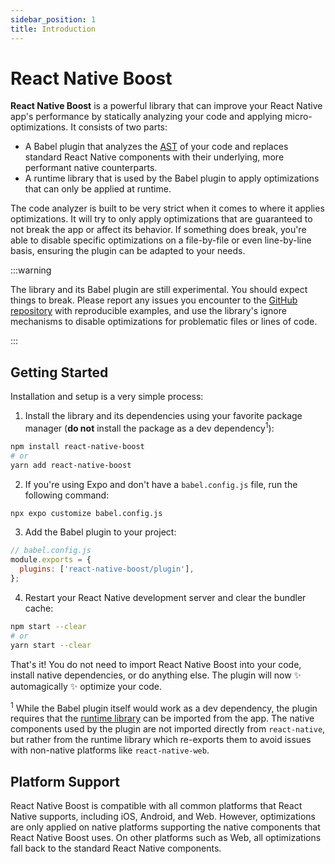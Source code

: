 ```yaml
---
sidebar_position: 1
title: Introduction
---
```


# React Native Boost

**React Native Boost** is a powerful library that can improve your React Native app's performance by statically analyzing your code and applying micro-optimizations. It consists of two parts:

- A Babel plugin that analyzes the [AST](https://en.wikipedia.org/wiki/Abstract_syntax_tree) of your code and replaces standard React Native components with their underlying, more performant native counterparts.
- A runtime library that is used by the Babel plugin to apply optimizations that can only be applied at runtime.

The code analyzer is built to be very strict when it comes to where it applies optimizations. It will try to only apply optimizations that are guaranteed to not break the app or affect its behavior. If something does break, you're able to disable specific optimizations on a file-by-file or even line-by-line basis, ensuring the plugin can be adapted to your needs.

:::warning

The library and its Babel plugin are still experimental. You should expect things to break. Please report any issues you encounter to the [GitHub repository](https://github.com/kuatsu/react-native-boost/issues) with reproducible examples, and use the library's ignore mechanisms to disable optimizations for problematic files or lines of code.

:::

## Getting Started

Installation and setup is a very simple process:

1. Install the library and its dependencies using your favorite package manager (**do not** install the package as a dev dependency<sup>1</sup>):

```bash
npm install react-native-boost
# or
yarn add react-native-boost
```

2. If you're using Expo and don't have a `babel.config.js` file, run the following command:

```bash
npx expo customize babel.config.js
```

3. Add the Babel plugin to your project:

```js
// babel.config.js
module.exports = {
  plugins: ['react-native-boost/plugin'],
};
```

4. Restart your React Native development server and clear the bundler cache:

```bash
npm start --clear
# or
yarn start --clear
```

That's it! You do not need to import React Native Boost into your code, install native dependencies, or do anything else. The plugin will now ✨ automagically ✨ optimize your code.

<sup>1</sup> While the Babel plugin itself would work as a dev dependency, the plugin requires that the [runtime library](/docs/runtime-library/) can be imported from the app. The native components used by the plugin are not imported directly from `react-native`, but rather from the runtime library which re-exports them to avoid issues with non-native platforms like `react-native-web`.

## Platform Support

React Native Boost is compatible with all common platforms that React Native supports, including iOS, Android, and Web. However, optimizations are only applied on native platforms supporting the native components that React Native Boost uses. On other platforms such as Web, all optimizations fall back to the standard React Native components.
